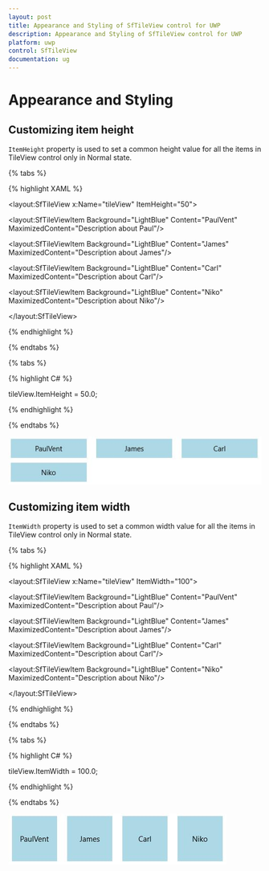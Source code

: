 ```yaml
---
layout: post
title: Appearance and Styling of SfTileView control for UWP
description: Appearance and Styling of SfTileView control for UWP
platform: uwp
control: SfTileView
documentation: ug
---
```


# Appearance and Styling

## Customizing item height

`ItemHeight` property is used to set a common height value for all the items in TileView control only in Normal state.

{% tabs %}

{% highlight XAML %}

<layout:SfTileView x:Name="tileView" ItemHeight="50">

<layout:SfTileViewItem Background="LightBlue" Content="PaulVent"
                       MaximizedContent="Description about Paul"/>

<layout:SfTileViewItem Background="LightBlue" Content="James"
                       MaximizedContent="Description about James"/>

<layout:SfTileViewItem Background="LightBlue" Content="Carl"
                       MaximizedContent="Description about Carl"/>

<layout:SfTileViewItem Background="LightBlue" Content="Niko"
                       MaximizedContent="Description about Niko"/>

</layout:SfTileView>

{% endhighlight %}

{% endtabs %}

{% tabs %}

{% highlight C# %}

tileView.ItemHeight = 50.0;

{% endhighlight %}

{% endtabs %}

![](Appearance-and-Styling-images/Appearance-and-Styling-img1.jpeg)

## Customizing item width

`ItemWidth` property is used to set a common width value for all the items in TileView control only in Normal state.

{% tabs %}

{% highlight XAML %}

<layout:SfTileView x:Name="tileView" ItemWidth="100">

<layout:SfTileViewItem Background="LightBlue" Content="PaulVent"
                       MaximizedContent="Description about Paul"/>

<layout:SfTileViewItem Background="LightBlue" Content="James"
                       MaximizedContent="Description about James"/>

<layout:SfTileViewItem Background="LightBlue" Content="Carl"
                       MaximizedContent="Description about Carl"/>

<layout:SfTileViewItem Background="LightBlue" Content="Niko"
                       MaximizedContent="Description about Niko"/>

</layout:SfTileView>

{% endhighlight %}

{% endtabs %}

{% tabs %}

{% highlight C# %}

tileView.ItemWidth = 100.0;

{% endhighlight %}

{% endtabs %}

![](Appearance-and-Styling-images/Appearance-and-Styling-img2.jpeg)
